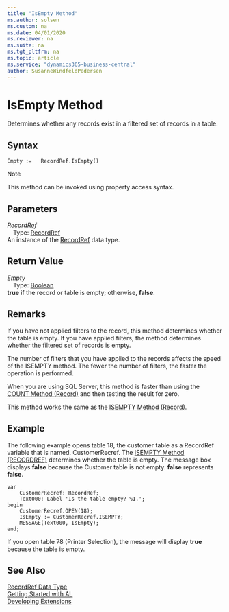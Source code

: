 ```yaml
---
title: "IsEmpty Method"
ms.author: solsen
ms.custom: na
ms.date: 04/01/2020
ms.reviewer: na
ms.suite: na
ms.tgt_pltfrm: na
ms.topic: article
ms.service: "dynamics365-business-central"
author: SusanneWindfeldPedersen
---
```

[//]: # (START>DO_NOT_EDIT)
[//]: # (IMPORTANT:Do not edit any of the content between here and the END>DO_NOT_EDIT.)
[//]: # (Any modifications should be made in the .xml files in the ModernDev repo.)
# IsEmpty Method
Determines whether any records exist in a filtered set of records in a table.


## Syntax
```
Empty :=   RecordRef.IsEmpty()
```
> [!NOTE]  
> This method can be invoked using property access syntax.  

## Parameters
*RecordRef*  
&emsp;Type: [RecordRef](recordref-data-type.md)  
An instance of the [RecordRef](recordref-data-type.md) data type.  

## Return Value
*Empty*  
&emsp;Type: [Boolean](../boolean/boolean-data-type.md)  
**true** if the record or table is empty; otherwise, **false**.  


[//]: # (IMPORTANT: END>DO_NOT_EDIT)

## Remarks  
 If you have not applied filters to the record, this method determines whether the table is empty. If you have applied filters, the method determines whether the filtered set of records is empty.  

 The number of filters that you have applied to the records affects the speed of the ISEMPTY method. The fewer the number of filters, the faster the operation is performed.  

 When you are using SQL Server, this method is faster than using the [COUNT Method \(Record\)](../record/record-count-method.md) and then testing the result for zero.  

 This method works the same as the [ISEMPTY Method \(Record\)](../record/record-isempty-method.md).  

## Example  
 The following example opens table 18, the customer table as a RecordRef variable that is named. CustomerRecref. The [ISEMPTY Method \(RECORDREF\)](recordref-isempty-method.md) determines whether the table is empty. The message box displays **false** because the Customer table is not empty. **false** represents **false**. 

```  
var
    CustomerRecref: RecordRef;
    Text000: Label 'Is the table empty? %1.';
begin 
    CustomerRecref.OPEN(18);  
    IsEmpty := CustomerRecref.ISEMPTY;  
    MESSAGE(Text000, IsEmpty);  
end;
```  

 If you open table 78 \(Printer Selection\), the message will display **true** because the table is empty.  


## See Also
[RecordRef Data Type](recordref-data-type.md)  
[Getting Started with AL](../../devenv-get-started.md)  
[Developing Extensions](../../devenv-dev-overview.md)